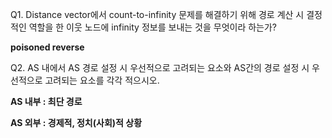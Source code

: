 Q1. Distance vector에서 count-to-infinity 문제를 해결하기 위해 경로 계산 시 결정적인 역할을 한 이웃 노드에 infinity 정보를 보내는 것을 무엇이라 하는가?

**poisoned reverse**



Q2. AS 내에서 AS 경로 설정 시 우선적으로 고려되는 요소와 AS간의 경로 설정 시 우선적으로 고려되는 요소를 각각 적으시오.

**AS 내부 : 최단 경로**

**AS 외부 : 경제적, 정치(사회)적 상황**

